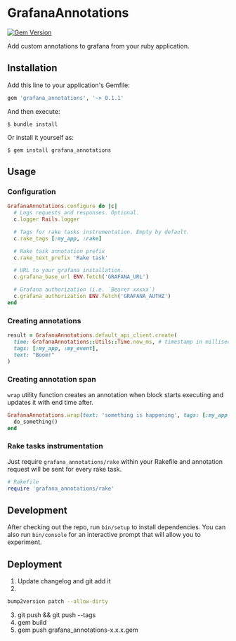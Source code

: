 # GrafanaAnnotations

[![Gem Version](https://badge.fury.io/rb/grafana_annotations.svg)](https://badge.fury.io/rb/grafana_annotations)

Add custom annotations to grafana from your ruby application.

## Installation

Add this line to your application's Gemfile:

```ruby
gem 'grafana_annotations', '~> 0.1.1'
```

And then execute:

    $ bundle install

Or install it yourself as:

    $ gem install grafana_annotations

## Usage

### Configuration

```ruby
GrafanaAnnotations.configure do |c|
  # Logs requests and responses. Optional.
  c.logger Rails.logger

  # Tags for rake tasks instrumentation. Empty by default.
  c.rake_tags [:my_app, :rake]

  # Rake task annotation prefix
  c.rake_text_prefix 'Rake task'

  # URL to your grafana installation.
  c.grafana_base_url ENV.fetch('GRAFANA_URL')

  # Grafana authorization (i.e. `Bearer xxxxx`)
  c.grafana_authorization ENV.fetch('GRAFANA_AUTHZ')
end
```

### Creating annotations

```ruby
result = GrafanaAnnotations.default_api_client.create(
  time: GrafanaAnnotations::Utils::Time.now_ms, # timestamp in milliseconds (integer), optional
  tags: [:my_app, :my_event],
  text: "Boom!"
)
```

### Creating annotation span

`wrap` utility function creates an annotation when block starts executing and updates it with end time after.

```ruby
GrafanaAnnotations.wrap(text: 'something is happening', tags: [:my_app, :something]) do
  do_something()
end
```

### Rake tasks instrumentation

Just require `grafana_annotations/rake` within your Rakefile and annotation request will be sent for every rake task.

```ruby
# Rakefile
require 'grafana_annotations/rake'
```

## Development

After checking out the repo, run `bin/setup` to install dependencies. You can also run `bin/console` for an interactive prompt that will allow you to experiment.

## Deployment

1. Update changelog and git add it
2.

```sh
bump2version patch --allow-dirty
```

3. git push && git push --tags
4. gem build
5. gem push grafana_annotations-x.x.x.gem
